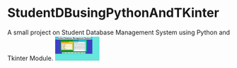 # StudentDBusingPythonAndTKinter
A small project on Student Database Management System using Python and Tkinter Module.
<img src="/images/Capture.png" width=100>
